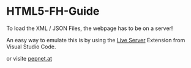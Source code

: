 # HTML5-FH-Guide

To load the XML / JSON Files, the webpage has to be on a server!

An easy way to emulate this is by using the [Live Server](https://marketplace.visualstudio.com/items?itemName=ritwickdey.LiveServer) Extension from Visual Studio Code.

or visite [pepnet.at](https://pepnet.at)
